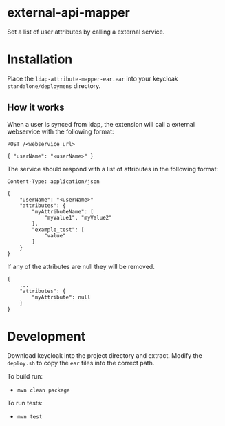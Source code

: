 # external-api-mapper

Set a list of user attributes by calling a external service.

# Installation

Place the `ldap-attribute-mapper-ear.ear` into your keycloak `standalone/deploymens` directory.

## How it works

When a user is synced from ldap, the extension will call a external webservice with the following format:

```
POST /<webservice_url>

{ "userName": "<userName>" } 
```

The service should respond with a list of attributes in the following format:


```
Content-Type: application/json

{
    "userName": "<userName>"
    "attributes": {
        "myAttributeName": [
            "myValue1", "myValue2"
        ],
        "example_test": [
            "value" 
        ]
    }
}
```

If any of the attributes are null they will be removed.

```
{
    ...
    "attributes": {
        "myAttribute": null
    }
}
```
# Development

Download keycloak into the project directory and extract. Modify the `deploy.sh` to copy the 
`ear` files into the correct path.

To build run:
* `mvn clean package`

To run tests:
* `mvn test`

